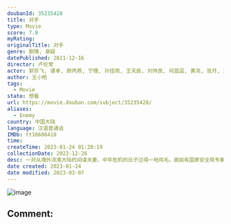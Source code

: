 ```yaml
---
doubanId: 35235428
title: 对手
type: Movie
score: 7.8
myRating: 
originalTitle: 对手
genre: 剧情, 悬疑
datePublished: 2021-12-16
director: 卢伦常
actor: 郭京飞, 谭卓, 颜丙燕, 宁理, 孙佳雨, 王天辰, 刘帅良, 何蓝逗, 黄尧, 张月, 刘威葳, 海一天, 焦刚, 赵滨, 林鹏, 路宏, 张皓然, 陶灏景, 王婉娟, 房子斌, 巩峥, 田岷, 史奕, 李宏磊, 高睿菲儿, 金志浩, 姜峰, 王鑫, 周铁, 从瑞麟, 李明珠, 刘涛, 姚岗, 程诚, 孙弋惟, 刘若谷, 杨轶, 王堃, 满林, 廉赛, 吕清超, 孙敏, 李至强, 陈靖可, 肖龙, 孙天宇, 刘頔, 陈斌, 曾昂, 刘骁元, 李燕生, 宁楚, 王堃
author: 王小枪
tags:
  - Movie
state: 想看
url: https://movie.douban.com/subject/35235428/
aliases:
  - Enemy
country: 中国大陆
language: 汉语普通话
IMDb: tt16606418
time: 
createTime: 2023-01-24 01:20:19
collectionDate: 2022-12-26
desc: 一对从境外流落大陆的间谍夫妻，中年危机的日子过得一地鸡毛。面前有国家安全局专案女组长带队紧密追查，背后有残忍的上线步步紧逼，这对在夹缝中挣扎抉择的迷途夫妻，究竟该何去何从？
date created: 2023-01-24
date modified: 2023-03-07
---
```


![image](p2782204672.jpg)

Comment:
---
